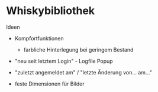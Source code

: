 # Whiskybibliothek

Ideen
- Kompfortfunktionen
  - farbliche Hinterlegung bei geringem Bestand

- "neu seit letztem Login" - Logfile Popup
- "zuletzt angemeldet am" / "letzte Änderung von... am..."
- feste Dimensionen für Bilder
